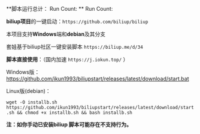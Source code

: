 **脚本运行总计： Run Count: ** Run Count: 

**biliup项目**的一键启动：`https://github.com/biliup/biliup`

本项目支持**Windows**端和**debian**及其分支

套娃基于biliup社区一键安装脚本 `https://biliup.me/d/34`


**脚本直接使用**：（国内加速 `https://j.iokun.top/` ）


Windows版：
https://github.com/ikun1993/biliupstart/releases/latest/download/start.bat


Linux版(debian)：

`wget -O installb.sh https://github.com/ikun1993/biliupstart/releases/latest/download/start.sh && chmod +x installb.sh && bash installb.sh
`

**注：如你手动已安装biliup 脚本可能存在不支持行为。**
